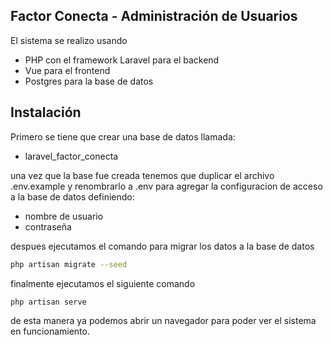 ## Factor Conecta - Administración de Usuarios

El sistema se realizo usando

- PHP con el framework Laravel para el backend
- Vue para el frontend
- Postgres para la base de datos

## Instalación

Primero se tiene que crear una base de datos llamada:

- laravel_factor_conecta

una vez que la base fue creada tenemos que duplicar el archivo .env.example
y renombrarlo a .env para agregar la configuracion de acceso a la
base de datos definiendo:

- nombre de usuario
- contraseña

despues ejecutamos el comando para migrar los datos a la base de datos
```bash
php artisan migrate --seed
```

finalmente ejecutamos el siguiente comando
```bash
php artisan serve 
```

de esta manera ya podemos abrir un navegador para poder ver el sistema en funcionamiento.
